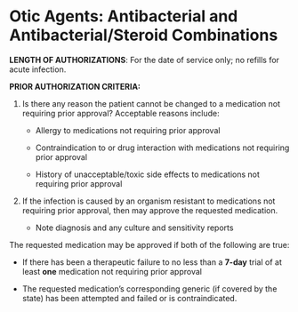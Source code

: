 # Otic Agents: Antibacterial and Antibacterial/Steroid Combinations

**LENGTH OF AUTHORIZATIONS**: For the date of service only; no refills for acute infection.

**PRIOR AUTHORIZATION CRITERIA:**

1. Is there any reason the patient cannot be changed to a medication not requiring prior approval? Acceptable reasons include:

    - Allergy to medications not requiring prior approval

    - Contraindication to or drug interaction with medications not requiring prior approval

    - History of unacceptable/toxic side effects to medications not requiring prior approval

2. If the infection is caused by an organism resistant to medications not requiring prior approval, then may approve the requested medication.

    - Note diagnosis and any culture and sensitivity reports

The requested medication may be approved if both of the following are true:

- If there has been a therapeutic failure to no less than a **7-day** trial of at least **one** medication not requiring prior approval

- The requested medication’s corresponding generic (if covered by the state) has been attempted and failed or is contraindicated.
